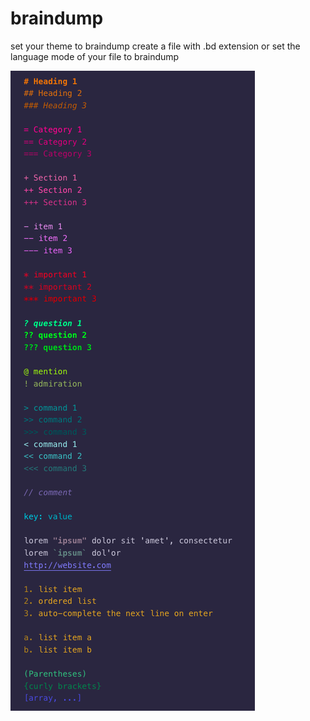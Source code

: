 # braindump
set your theme to braindump
create a file with .bd extension or set the language mode of your file to braindump

![features](images/all.png)




